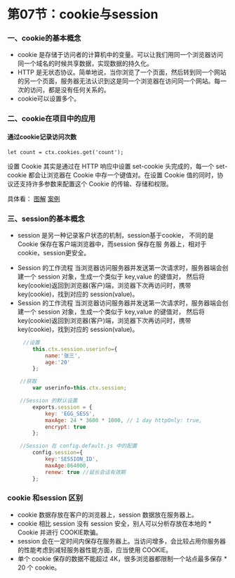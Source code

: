 # 第07节：cookie与session

### 一、cookie的基本概念

* cookie 是存储于访问者的计算机中的变量。可以让我们用同一个浏览器访问同一个域名的时候共享数据，实现数据的持久化。
* HTTP 是无状态协议。简单地说，当你浏览了一个页面，然后转到同一个网站的另一个页面，服务器无法认识到这是同一个浏览器在访问同一个网站。每一次的访问，都是没有任何关系的。
* cookie可以设置多个。

### 二、cookie在项目中的应用

#### 通过cookie记录访问次数

``let count = ctx.cookies.get('count');``

设置 Cookie 其实是通过在 HTTP 响应中设置 set-cookie 头完成的，每一个 set-cookie 都会让浏览器在 Cookie 中存一个键值对。在设置 Cookie 值的同时，协议还支持许多参数来配置这个 Cookie 的传输、存储和权限。

具体看：
[图解](../script/10-07案例.md)
[案例](https://github.com/ding139725/R-D/tree/master/script/egg-cookie)

<!-- #### 基于cookie实现记录用户登录状态 -->



### 三、session的基本概念
  
* session 是另一种记录客户状态的机制，session基于cookie，
不同的是 Cookie 保存在客户端浏览器中，而session 保存在服
务器上，相对于cookie，session更安全。

<!-- #### 基于session实现记录用户登录状态 -->

* Session 的工作流程
当浏览器访问服务器并发送第一次请求时，服务器端会创建一个 session 对象，生成一个类似于 key,value 的键值对， 然后将 key(cookie)返回到浏览器(客户)端，浏览器下次再访问时，携带 key(cookie)，找到对应的 session(value)。
* Session 的工作流程
当浏览器访问服务器并发送第一次请求时，服务器端会创建一个 session 对象，生成一个类似于 key,value 的键值对， 然后将 key(cookie)返回到浏览器(客户)端，浏览器下次再访问时，携带 key(cookie)，找到对应的 session(value)。

```js
     //设置
        this.ctx.session.userinfo={
	        name:'张三', 
            age:'20'
        };

    //获取
        var userinfo=this.ctx.session;

    //Session 的默认设置
        exports.session = {
            key: 'EGG_SESS',
            maxAge: 24 * 3600 * 1000, // 1 day httpOnly: true,
            encrypt: true
        };

    //Session 在 config.default.js 中的配置
        config.session={
            key:'SESSION_ID',
            maxAge:864000,
            renew: true //延长会话有效期
        };

```
### cookie 和session 区别
* cookie 数据存放在客户的浏览器上，session 数据放在服务器上。
* cookie 相比 session 没有 session 安全，别人可以分析存放在本地的 * Cookie 并进行 COOKIE欺骗。
* session 会在一定时间内保存在服务器上。当访问增多，会比较占用你服务器的性能考虑到减轻服务器性能方面，应当使用 COOKIE。
* 单个 cookie 保存的数据不能超过 4K，很多浏览器都限制一个站点最多保存 * 20 个 cookie。
